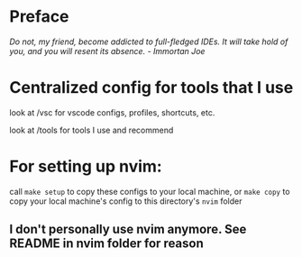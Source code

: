 # Preface
 *Do not, my friend, become addicted to full-fledged IDEs. It will take hold of you, and you will resent its absence. - Immortan Joe*

# Centralized config for tools that I use

look at /vsc for vscode configs, profiles, shortcuts, etc.

look at /tools for tools I use and recommend

# For setting up nvim:
call `make setup` to copy these configs to your local machine, or `make copy` to copy your local machine's config to this directory's `nvim` folder

## I don't personally use nvim anymore. See README in nvim folder for reason
